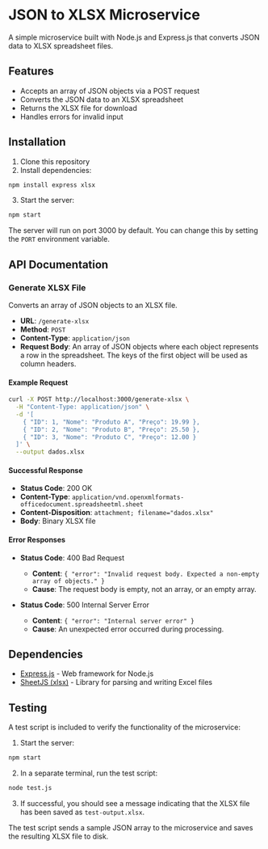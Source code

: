 # JSON to XLSX Microservice

A simple microservice built with Node.js and Express.js that converts JSON data to XLSX spreadsheet files.

## Features

- Accepts an array of JSON objects via a POST request
- Converts the JSON data to an XLSX spreadsheet
- Returns the XLSX file for download
- Handles errors for invalid input

## Installation

1. Clone this repository
2. Install dependencies:

```bash
npm install express xlsx
```

3. Start the server:

```bash
npm start
```

The server will run on port 3000 by default. You can change this by setting the `PORT` environment variable.

## API Documentation

### Generate XLSX File

Converts an array of JSON objects to an XLSX file.

- **URL**: `/generate-xlsx`
- **Method**: `POST`
- **Content-Type**: `application/json`
- **Request Body**: An array of JSON objects where each object represents a row in the spreadsheet. The keys of the first object will be used as column headers.

#### Example Request

```bash
curl -X POST http://localhost:3000/generate-xlsx \
  -H "Content-Type: application/json" \
  -d '[
    { "ID": 1, "Nome": "Produto A", "Preço": 19.99 },
    { "ID": 2, "Nome": "Produto B", "Preço": 25.50 },
    { "ID": 3, "Nome": "Produto C", "Preço": 12.00 }
  ]' \
  --output dados.xlsx
```

#### Successful Response

- **Status Code**: 200 OK
- **Content-Type**: `application/vnd.openxmlformats-officedocument.spreadsheetml.sheet`
- **Content-Disposition**: `attachment; filename="dados.xlsx"`
- **Body**: Binary XLSX file

#### Error Responses

- **Status Code**: 400 Bad Request
  - **Content**: `{ "error": "Invalid request body. Expected a non-empty array of objects." }`
  - **Cause**: The request body is empty, not an array, or an empty array.

- **Status Code**: 500 Internal Server Error
  - **Content**: `{ "error": "Internal server error" }`
  - **Cause**: An unexpected error occurred during processing.

## Dependencies

- [Express.js](https://expressjs.com/) - Web framework for Node.js
- [SheetJS (xlsx)](https://github.com/SheetJS/sheetjs) - Library for parsing and writing Excel files

## Testing

A test script is included to verify the functionality of the microservice:

1. Start the server:
```bash
npm start
```

2. In a separate terminal, run the test script:
```bash
node test.js
```

3. If successful, you should see a message indicating that the XLSX file has been saved as `test-output.xlsx`.

The test script sends a sample JSON array to the microservice and saves the resulting XLSX file to disk.
